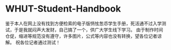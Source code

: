 # WHUT-Student-Handbook
鉴于本人在网上没有找到方便检索的电子版怲怰怱怷学生手册，死活通不过入学测试，于是我就闷声大发财，自己搞了一个，供广大学生线下学习。
由于制作时间仓促，缩进等规范没有遵守，许多图片，公式等内容也没有转换，望各位记者谅解。
祝各位记者通过测试！
